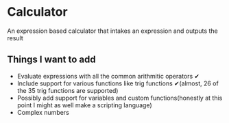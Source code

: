 # Calculator
 An expression based calculator that intakes an expression and outputs the result
 
## Things I want to add
 - Evaluate expressions with all the common arithmitic operators ✔
 - Include support for various functions like trig functions ✔(almost, 26 of the 35 trig functions are supported)
 - Possibly add support for variables and custom functions(honestly at this point I might as well make a scripting language)
 - Complex numbers
